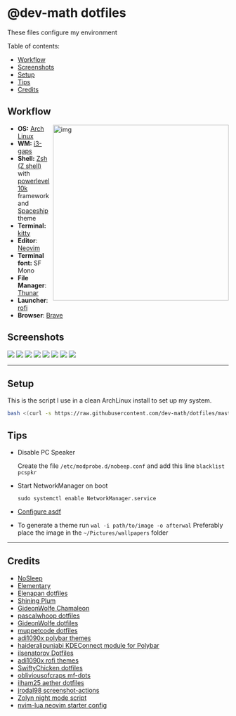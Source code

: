 # @dev-math dotfiles
These files configure my environment

Table of contents:
- [Workflow](#workflow)
- [Screenshots](#screenshots)
- [Setup](#setup)
- [Tips](#tips)
- [Credits](#credits)

## Workflow

<img src="https://i.imgur.com/K9PBtBv.png" alt="img" align="right" width="400px">

- **OS:** [Arch Linux](https://archlinux.org/)
- **WM:** [i3-gaps](https://github.com/Airblader/i3)
- **Shell:** [Zsh (Z shell)](http://zsh.sourceforge.net/) with [powerlevel10k](https://github.com/ohmyzsh/ohmyzsh) framework and [Spaceship](https://github.com/spaceship-prompt/spaceship-prompt/) theme
- **Terminal:** [kitty](https://github.com/kovidgoyal/kitty/)
- **Editor**: [Neovim](https://github.com/neovim/neovim/)
- **Terminal font:** SF Mono
- **File Manager**: [Thunar](https://git.xfce.org/xfce/thunar/)
- **Launcher**: [rofi](https://github.com/davatorium/rofi/)
- **Browser**: [Brave](https://brave.com/)

## Screenshots
![](https://i.imgur.com/bEVQdEy.jpg)
![](https://i.imgur.com/x1aITlL.jpeg)
![](https://i.imgur.com/K9PBtBv.png)
![](https://i.imgur.com/L5K6JDZ.png)
![](https://i.imgur.com/f70oJPP.png)
![](https://i.imgur.com/gxYPLLg.png)
![](https://i.imgur.com/BR3UZqy.jpeg)
![](https://i.imgur.com/HFlu5a2.jpeg)

---

## Setup 
This is the script I use in a clean ArchLinux install to set up my system.

```bash
bash <(curl -s https://raw.githubusercontent.com/dev-math/dotfiles/master/bin/install.sh)
```

## Tips

- Disable PC Speaker

  Create the file `/etc/modprobe.d/nobeep.conf` and add this line `blacklist pcspkr`

- Start NetworkManager on boot

  `sudo systemctl enable NetworkManager.service`
  
- [Configure asdf](https://asdf-vm.github.io/asdf/guide/getting-started.html) 

- To generate a theme run ```wal -i path/to/image -o afterwal```
Preferably place the image in the ```~/Pictures/wallpapers``` folder

---

## Credits
- [NoSleep](https://github.com/morpheusthewhite/spicetify-themes/tree/master/NoSleep)
- [Elementary](https://github.com/morpheusthewhite/spicetify-themes/tree/master/Elementary)
- [Elenapan dotfiles](https://github.com/elenapan/dotfiles)
- [Shining Plum](https://github.com/jazz-g/shining-plum)
- [GideonWolfe Chamaleon](https://github.com/GideonWolfe/Chameleon)
- [pascalwhoop dotfiles](https://github.com/pascalwhoop/dotfiles)
- [GideonWolfe dotfiles](https://github.com/GideonWolfe/dots)
- [muppetcode dotfiles](https://github.com/muppetcode/dotfiles)
- [adi1090x polybar themes](https://github.com/adi1090x/polybar-themes)
- [haideralipunjabi KDEConnect module for Polybar](https://github.com/haideralipunjabi/polybar-kdeconnect)
- [ilsenatorov Dotfiles](https://github.com/ilsenatorov/dotfiles)
- [adi1090x rofi themes](https://github.com/adi1090x/rofi/)
- [SwiftyChicken dotfiles](https://github.com/SwiftyChicken/dotfiles)
- [obliviousofcraps mf-dots](https://github.com/obliviousofcraps/mf-dots)
- [ilham25 aether dotfiles](https://github.com/ilham25/dotfiles-openbox)
- [jrodal98 screenshot-actions](https://github.com/jrodal98/screenshot-actions)
- [Zolyn night mode script](https://github.com/Zolyn/dotfiles/blob/master/scripts/night_mode_toggle.sh)
- [nvim-lua neovim starter config](https://github.com/nvim-lua/kickstart.nvim)
